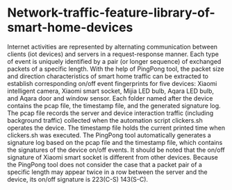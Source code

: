 # Network-traffic-feature-library-of-smart-home-devices
Internet activities are represented by alternating communication between clients (iot devices) and servers in a request-response manner. Each type of event is uniquely identified by a pair (or longer sequence) of exchanged packets of a specific length. With the help of PingPong tool, the packet size and direction characteristics of smart home traffic can be extracted to establish corresponding on/off event fingerprints for five devices: Xiaomi intelligent camera, Xiaomi smart socket, Mijia LED bulb, Aqara LED bulb, and Aqara door and window sensor.
Each folder named after the device contains the pcap file, the timestamp file, and the generated signature log. The pcap file records the server and device interaction traffic (including background traffic) collected when the automation script clickers.sh operates the device. The timestamp file holds the current printed time when clickers.sh was executed. The PingPong tool automatically generates a signature log based on the pcap file and the timestamp file, which contains the signatures of the device on/off events.
It should be noted that the on/off signature of Xiaomi smart socket is different from other devices. Because the PingPong tool does not consider the case that a packet pair of a specific length may appear twice in a row between the server and the device, its on/off signature is 223(C-S) 143(S-C).
